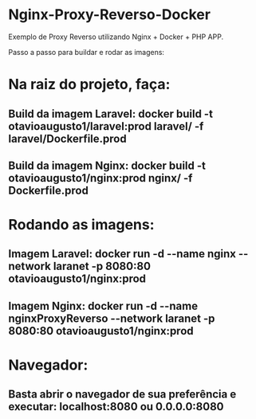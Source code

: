 # Nginx-Proxy-Reverso-Docker
Exemplo de Proxy Reverso utilizando Nginx + Docker + PHP APP.

Passo a passo para buildar e rodar as imagens:
# Na raiz do projeto, faça:
  ## Build da imagem Laravel: docker build -t otavioaugusto1/laravel:prod laravel/ -f laravel/Dockerfile.prod
  ## Build da imagem Nginx: docker build -t otavioaugusto1/nginx:prod nginx/ -f Dockerfile.prod
  
# Rodando as imagens:
 ## Imagem Laravel: docker run -d --name nginx --network laranet -p 8080:80 otavioaugusto1/nginx:prod
 ## Imagem Nginx: docker run -d --name nginxProxyReverso --network laranet -p 8080:80 otavioaugusto1/nginx:prod
 
# Navegador:
 ## Basta abrir o navegador de sua preferência e executar: localhost:8080 ou 0.0.0.0:8080
